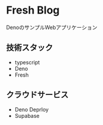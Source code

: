 # Fresh Blog

DenoのサンプルWebアプリケーション

## 技術スタック

- typescript
- Deno
- Fresh

## クラウドサービス

- Deno Deprloy
- Supabase
